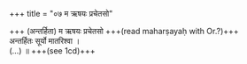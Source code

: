 +++
title = "०७ म ऋषयः प्रचेतसो"

+++
(अन्तर्हिता) म ऋषयः प्रचेतसो +++(read maharṣayaḥ with Or.?)+++  
अन्तर्हितः सूर्यो मातरिश्वा ।  
(…) ॥ +++(see 1cd)+++